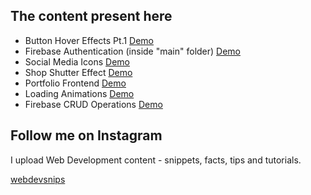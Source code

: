 ## The content present here 

- Button Hover Effects Pt.1 [Demo](https://mihirkumar02.github.io/webdevsnips/creativeButtons/)
- Firebase Authentication (inside "main" folder) [Demo](https://mihirkumar02.github.io/webdevsnips/main/)
- Social Media Icons [Demo](https://mihirkumar02.github.io/webdevsnips/socialMediaIcons/)
- Shop Shutter Effect [Demo](https://mihirkumar02.github.io/webdevsnips/shopShutter/)
- Portfolio Frontend [Demo](https://mihirkumar02.github.io/webdevsnips/portfolio/)
- Loading Animations [Demo](https://mihirkumar02.github.io/webdevsnips/loadingAnimations/)
- Firebase CRUD Operations [Demo](https://mihirkumar02.github.io/webdevsnips/firebaseCRUD/)

## Follow me on Instagram

I upload Web Development content - snippets, facts, tips and tutorials.

[webdevsnips](https://www.instagram.com/webdevsnips/?hl=en)

